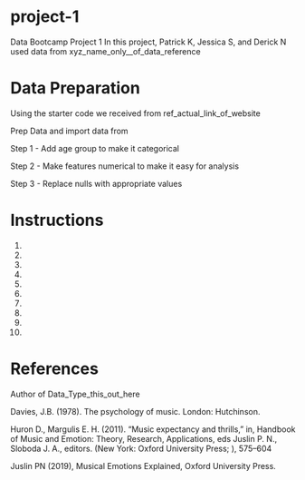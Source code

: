 # project-1

Data Bootcamp Project 1
In this project, Patrick K, Jessica S, and Derick N used data from xyz_name_only\_\_of_data_reference

# Data Preparation

Using the starter code we received from ref_actual_link_of_website

Prep Data and import data from

Step 1 - Add age group to make it categorical

Step 2 - Make features numerical to make it easy for analysis

Step 3 - Replace nulls with appropriate values

# Instructions

1.
2.
3.
4.
5.
6.
7.
8.
9.
10.

# References

Author of Data_Type_this_out_here

Davies, J.B. (1978). The psychology of music. London: Hutchinson.

Huron D., Margulis E. H. (2011). “Music expectancy and thrills,” in, Handbook of Music and Emotion: Theory, Research, Applications, eds Juslin P. N., Sloboda J. A., editors. (New York: Oxford University Press; ), 575–604

Juslin PN (2019), Musical Emotions Explained, Oxford University Press.
